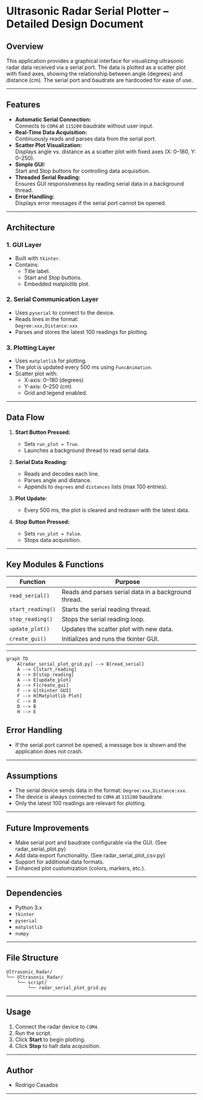 # Ultrasonic Radar Serial Plotter – Detailed Design Document

## Overview

This application provides a graphical interface for visualizing ultrasonic radar data received via a serial port. The data is plotted as a scatter plot with fixed axes, showing the relationship between angle (degrees) and distance (cm). The serial port and baudrate are hardcoded for ease of use.

---

## Features

- **Automatic Serial Connection:**  
  Connects to `COM4` at `115200` baudrate without user input.
- **Real-Time Data Acquisition:**  
  Continuously reads and parses data from the serial port.
- **Scatter Plot Visualization:**  
  Displays angle vs. distance as a scatter plot with fixed axes (X: 0–180, Y: 0–250).
- **Simple GUI:**  
  Start and Stop buttons for controlling data acquisition.
- **Threaded Serial Reading:**  
  Ensures GUI responsiveness by reading serial data in a background thread.
- **Error Handling:**  
  Displays error messages if the serial port cannot be opened.

---

## Architecture

### 1. **GUI Layer**
- Built with `tkinter`.
- Contains:
  - Title label.
  - Start and Stop buttons.
  - Embedded matplotlib plot.

### 2. **Serial Communication Layer**
- Uses `pyserial` to connect to the device.
- Reads lines in the format:  
  `Degree:xxx,Distance:xxx`
- Parses and stores the latest 100 readings for plotting.

### 3. **Plotting Layer**
- Uses `matplotlib` for plotting.
- The plot is updated every 500 ms using `FuncAnimation`.
- Scatter plot with:
  - X-axis: 0–180 (degrees)
  - Y-axis: 0–250 (cm)
  - Grid and legend enabled.

---

## Data Flow

1. **Start Button Pressed:**  
   - Sets `run_plot = True`.
   - Launches a background thread to read serial data.

2. **Serial Data Reading:**  
   - Reads and decodes each line.
   - Parses angle and distance.
   - Appends to `degrees` and `distances` lists (max 100 entries).

3. **Plot Update:**  
   - Every 500 ms, the plot is cleared and redrawn with the latest data.

4. **Stop Button Pressed:**  
   - Sets `run_plot = False`.
   - Stops data acquisition.

---

## Key Modules & Functions

| Function         | Purpose                                                      |
|------------------|-------------------------------------------------------------|
| `read_serial()`  | Reads and parses serial data in a background thread.         |
| `start_reading()`| Starts the serial reading thread.                            |
| `stop_reading()` | Stops the serial reading loop.                               |
| `update_plot()`  | Updates the scatter plot with new data.                      |
| `create_gui()`   | Initializes and runs the tkinter GUI.                        |

---

```mermaid
graph TD
    A[radar_serial_plot_grid.py] --> B[read_serial]
    A --> C[start_reading]
    A --> D[stop_reading]
    A --> E[update_plot]
    A --> F[create_gui]
    F --> G[tkinter GUI]
    F --> H[Matplotlib Plot]
    C --> B
    D --> B
    H --> E
```

## Error Handling

- If the serial port cannot be opened, a message box is shown and the application does not crash.

---

## Assumptions

- The serial device sends data in the format: `Degree:xxx,Distance:xxx`.
- The device is always connected to `COM4` at `115200` baudrate.
- Only the latest 100 readings are relevant for plotting.

---

## Future Improvements

- Make serial port and baudrate configurable via the GUI. (See radar_serial_plot.py)
- Add data export functionality. (See radar_serial_plot_csv.py)
- Support for additional data formats.
- Enhanced plot customization (colors, markers, etc.).

---

## Dependencies

- Python 3.x
- `tkinter`
- `pyserial`
- `matplotlib`
- `numpy`

---

## File Structure

```
Ultrasonic_Radar/
└── Ultrasonic_Radar/
    └── script/
        └── radar_serial_plot_grid.py
```

---

## Usage

1. Connect the radar device to `COM4`.
2. Run the script.
3. Click **Start** to begin plotting.
4. Click **Stop** to halt data acquisition.

---

## Author

- Rodrigo Casados

---